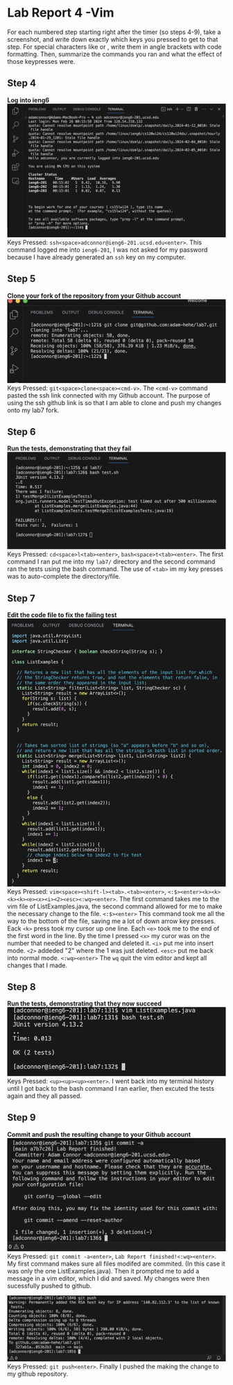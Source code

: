# Lab Report 4 -Vim

For each numbered step starting right after the timer (so steps 4-9), take a screenshot, and write down exactly which keys you pressed to get to that step. For special characters like <enter> or <tab>, write them in angle brackets with code formatting. Then, summarize the commands you ran and what the effect of those keypresses were.

## Step 4
**Log into ieng6**
![Image](step4.png)
Keys Pressed: `ssh<space>adconnor@ieng6-201.ucsd.edu<enter>`. This command logged me into `ieng6-201`, I was not asked for my password because I have already generated an `ssh` key on my computer.

## Step 5
**Clone your fork of the repository from your Github account**
![Image](setp5.png)
Keys Pressed: `git<space>clone<space><cmd-v>`. The `<cmd-v>` command pasted the ssh link connected with my Github account. The purpose of using the ssh github link is so that I am able to clone and push my changes onto my lab7 fork.

## Step 6
**Run the tests, demonstrating that they fail**
![Image](step6.png)
Keys Pressed: `cd<space>l<tab><enter>`, `bash<space>t<tab><enter>`. The first command I ran put me into my `lab7/` directory and the second command ran the tests using the bash command. The use of `<tab>` im my key presses was to auto-complete the directory/file.

## Step 7
**Edit the code file to fix the failing test**
![Image](step7.png)
Keys Pressed: `vim<space><shift-l><tab>.<tab><enter>`, `<:$><enter><k><k><k><k><e><x><i><2><esc><:wq><enter>`. The first command takes me to the vim file of ListExamples.java, the second command allowed for me to make the necessary change to the file. `<:$><enter>` This command took me all the way to the bottom of the file, saving me a lot of down arrow key presses. Eack `<k>` press took my cursor up one line. Each `<e>` took me to the end of the first word in the line. By the time I pressed `<x>` my curor was on the number that needed to be changed and deleted it. `<i>` put me into insert mode. `<2>` addeded "2" where the 1 was just deleted. `<esc>` put me back into normal mode. `<:wq><enter>` The `wq` quit the vim editor and kept all changes that I made.

## Step 8
**Run the tests, demonstrating that they now succeed**
![Image](step8.png)
Keys Pressed: `<up><up><up><enter>`. I went back into my terminal history until I got back to the bash command I ran earlier, then excuted the tests again and they all passed.

## Step 9
**Commit and push the resulting change to your Github account**
![Image](step9.png)
Keys Pressed: `git commit -a<enter>`, `Lab Report finished!<:wq><enter>`. My first command makes sure all files modifed are commited. (In this case it was only the one ListExamples.java). Then it prompted me to add a message in a vim editor, which I did and saved. My changes were then sucessfully pushed to github.

![Image](step9_2.png)
Keys Pressed: `git push<enter>`. Finally I pushed the making the change to my github repository.
